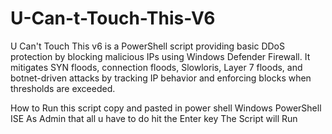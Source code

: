 # U-Can-t-Touch-This-V6
U Can't Touch This v6 is a PowerShell script providing basic DDoS protection by blocking malicious IPs using Windows Defender Firewall. It mitigates SYN floods, connection floods, Slowloris, Layer 7 floods, and botnet-driven attacks by tracking IP behavior and enforcing blocks when thresholds are exceeded. 

How to Run this script copy and pasted in power shell Windows PowerShell ISE As Admin that all u have to do hit the Enter key The Script will Run
